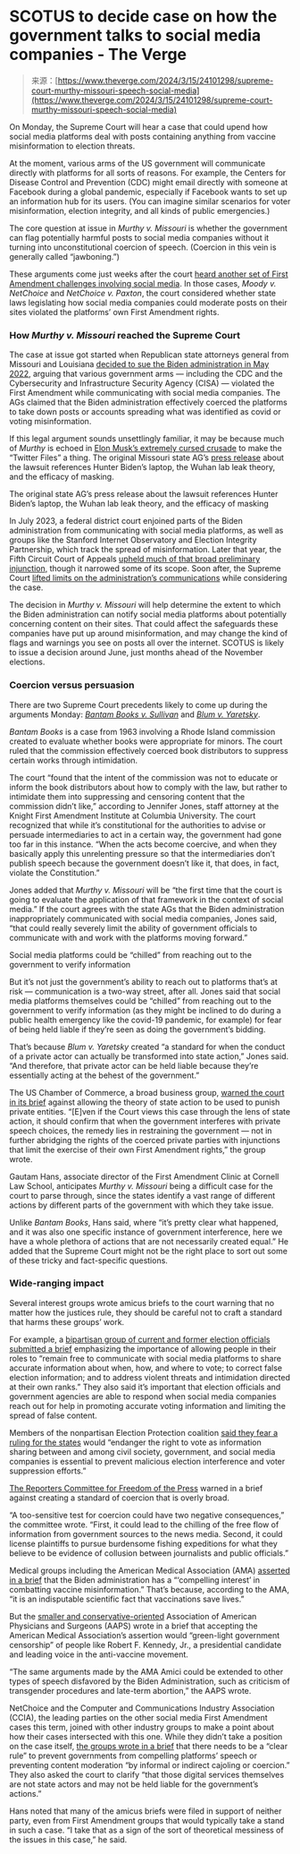 <!--yml
category: 未分类
date: 2024-05-27 14:59:17
-->

# SCOTUS to decide case on how the government talks to social media companies - The Verge

> 来源：[https://www.theverge.com/2024/3/15/24101298/supreme-court-murthy-missouri-speech-social-media](https://www.theverge.com/2024/3/15/24101298/supreme-court-murthy-missouri-speech-social-media)

On Monday, the Supreme Court will hear a case that could upend how social media platforms deal with posts containing anything from vaccine misinformation to election threats. 

At the moment, various arms of the US government will communicate directly with platforms for all sorts of reasons. For example, the Centers for Disease Control and Prevention (CDC) might email directly with someone at Facebook during a global pandemic, especially if Facebook wants to set up an information hub for its users. (You can imagine similar scenarios for voter misinformation, election integrity, and all kinds of public emergencies.) 

The core question at issue in *Murthy v. Missouri* is whether the government can flag potentially harmful posts to social media companies without it turning into unconstitutional coercion of speech. (Coercion in this vein is generally called “jawboning.”) 

These arguments come just weeks after the court [heard another set of First Amendment challenges involving social media](/2024/2/23/24080521/supreme-court-netchoice-florida-texas-social-media-laws-arguments). In those cases, *Moody v. NetChoice* and *NetChoice v. Paxton*, the court considered whether state laws legislating how social media companies could moderate posts on their sites violated the platforms’ own First Amendment rights.

### How *Murthy v. Missouri* reached the Supreme Court

The case at issue got started when Republican state attorneys general from Missouri and Louisiana [decided to sue the Biden administration in May 2022](https://www.courtlistener.com/docket/63290154/1/missouri-v-biden/), arguing that various government arms — including the CDC and the Cybersecurity and Infrastructure Security Agency (CISA) — violated the First Amendment while communicating with social media companies. The AGs claimed that the Biden administration effectively coerced the platforms to take down posts or accounts spreading what was identified as covid or voting misinformation.

If this legal argument sounds unsettlingly familiar, it may be because much of *Murthy* is echoed in [Elon Musk’s extremely cursed crusade](/2022/12/2/23490863/elon-musk-twitter-expose-hunter-biden-flop-doxxed-multiple-people) to make the “Twitter Files” a thing. The original Missouri state AG’s [press release](https://web.archive.org/web/20221214070839/https://ago.mo.gov/home/news/2022/05/05/missouri-louisiana-ags-file-suit-against-president-biden-top-admin-officials-for-allegedly-colluding-with-social-media-giants-to-censor-and-suppress-free-speech) about the lawsuit references Hunter Biden’s laptop, the Wuhan lab leak theory, and the efficacy of masking.

The original state AG’s press release about the lawsuit references Hunter Biden’s laptop, the Wuhan lab leak theory, and the efficacy of masking

In July 2023, a federal district court enjoined parts of the Biden administration from communicating with social media platforms, as well as groups like the Stanford Internet Observatory and Election Integrity Partnership, which track the spread of misinformation. Later that year, the Fifth Circuit Court of Appeals [upheld much of that broad preliminary injunction,](/2023/7/4/23783822/free-speech-ruling-missouri-v-biden-dhs-fbi-cisa) though it narrowed some of its scope. Soon after, the Supreme Court [lifted limits on the administration’s communications](https://www.nytimes.com/2023/10/20/us/supreme-court-social-media-biden.html) while considering the case.

The decision in *Murthy v. Missouri* will help determine the extent to which the Biden administration can notify social media platforms about potentially concerning content on their sites. That could affect the safeguards these companies have put up around misinformation, and may change the kind of flags and warnings you see on posts all over the internet. SCOTUS is likely to issue a decision around June, just months ahead of the November elections.

### Coercion versus persuasion

There are two Supreme Court precedents likely to come up during the arguments Monday: [*Bantam Books v. Sullivan*](https://supreme.justia.com/cases/federal/us/372/58/) and [*Blum v. Yaretsky*](https://supreme.justia.com/cases/federal/us/457/991/). 

*Bantam Books* is a case from 1963 involving a Rhode Island commission created to evaluate whether books were appropriate for minors. The court ruled that the commission effectively coerced book distributors to suppress certain works through intimidation.

The court “found that the intent of the commission was not to educate or inform the book distributors about how to comply with the law, but rather to intimidate them into suppressing and censoring content that the commission didn’t like,” according to Jennifer Jones, staff attorney at the Knight First Amendment Institute at Columbia University. The court recognized that while it’s constitutional for the authorities to advise or persuade intermediaries to act in a certain way, the government had gone too far in this instance. “When the acts become coercive, and when they basically apply this unrelenting pressure so that the intermediaries don’t publish speech because the government doesn’t like it, that does, in fact, violate the Constitution.”

Jones added that *Murthy v. Missouri* will be “the first time that the court is going to evaluate the application of that framework in the context of social media.” If the court agrees with the state AGs that the Biden administration inappropriately communicated with social media companies, Jones said, “that could really severely limit the ability of government officials to communicate with and work with the platforms moving forward.”

Social media platforms could be “chilled” from reaching out to the government to verify information

But it’s not just the government’s ability to reach out to platforms that’s at risk — communication is a two-way street, after all. Jones said that social media platforms themselves could be “chilled” from reaching out to the government to verify information (as they might be inclined to do during a public health emergency like the covid-19 pandemic, for example) for fear of being held liable if they’re seen as doing the government’s bidding.

That’s because *Blum v. Yaretsky* created “a standard for when the conduct of a private actor can actually be transformed into state action,” Jones said. “And therefore, that private actor can be held liable because they’re essentially acting at the behest of the government.”

The US Chamber of Commerce, a broad business group, [warned the court in its brief](https://www.supremecourt.gov/DocketPDF/23/23-411/294103/20231222113124560_SCT%2023-411%20-%20Murthy%20v%20Missouri%20-%20US%20Chamber.pdf) against allowing the theory of state action to be used to punish private entities. “[E]ven if the Court views this case through the lens of state action, it should confirm that when the government interferes with private speech choices, the remedy lies in restraining the government — not in further abridging the rights of the coerced private parties with injunctions that limit the exercise of their own First Amendment rights,” the group wrote. 

Gautam Hans, associate director of the First Amendment Clinic at Cornell Law School, anticipates *Murthy v. Missouri* being a difficult case for the court to parse through, since the states identify a vast range of different actions by different parts of the government with which they take issue. 

Unlike *Bantam Books*, Hans said, where “it’s pretty clear what happened, and it was also one specific instance of government interference, here we have a whole plethora of actions that are not necessarily created equal.” He added that the Supreme Court might not be the right place to sort out some of these tricky and fact-specific questions.

### Wide-ranging impact

Several interest groups wrote amicus briefs to the court warning that no matter how the justices rule, they should be careful not to craft a standard that harms these groups’ work.

For example, a [bipartisan group of current and former election officials submitted a brief](https://www.supremecourt.gov/DocketPDF/23/23-411/294238/20231226164724890_Election%20Officials%20Amicus%20Brief%20Missouri%20v.%20Murthy%20No%2023%20411.pdf) emphasizing the importance of allowing people in their roles to “remain free to communicate with social media platforms to share accurate information about when, how, and where to vote; to correct false election information; and to address violent threats and intimidation directed at their own ranks.” They also said it’s important that election officials and government agencies are able to respond when social media companies reach out for help in promoting accurate voting information and limiting the spread of false content. 

Members of the nonpartisan Election Protection coalition [said they fear a ruling for the states](https://www.supremecourt.gov/DocketPDF/23/23-411/294175/20231222150605479_23-411tsacTheLawyersCommitteeForCivilRightsUnderLaw.pdf) would “endanger the right to vote as information sharing between and among civil society, government, and social media companies is essential to prevent malicious election interference and voter suppression efforts.”

[The Reporters Committee for Freedom of the Press](https://www.supremecourt.gov/DocketPDF/23/23-411/294188/20231222155456989_12.22.23%20%20RCFP%20-%20Murthy%20v.%20Missouri%20Brief%20PDF-A.pdf) warned in a brief against creating a standard of coercion that is overly broad. 

“A too-sensitive test for coercion could have two negative consequences,” the committee wrote. “First, it could lead to the chilling of the free flow of information from government sources to the news media. Second, it could license plaintiffs to pursue burdensome fishing expeditions for what they believe to be evidence of collusion between journalists and public officials.”

Medical groups including the American Medical Association (AMA) [asserted in a brief](https://www.supremecourt.gov/DocketPDF/23/23-411/294091/20231222102540387_FINAL%20Murthy%20Amicus%20for%20filing.pdf) that the Biden administration has a “‘compelling interest’ in combatting vaccine misinformation.” That’s because, according to the AMA, “it is an indisputable scientific fact that vaccinations save lives.”

But the [smaller and conservative-oriented](https://www.theatlantic.com/health/archive/2020/02/aaps-make-health-care-great-again/607015/) Association of American Physicians and Surgeons (AAPS) wrote in a brief that accepting the American Medical Association’s assertion would “green-light government censorship” of people like Robert F. Kennedy, Jr., a presidential candidate and leading voice in the anti-vaccine movement.

“The same arguments made by the AMA Amici could be extended to other types of speech disfavored by the Biden Administration, such as criticism of transgender procedures and late-term abortion,” the AAPS wrote.

NetChoice and the Computer and Communications Industry Association (CCIA), the leading parties on the other social media First Amendment cases this term, joined with other industry groups to make a point about how their cases intersected with this one. While they didn’t take a position on the case itself, [the groups wrote in a brief](https://www.supremecourt.gov/DocketPDF/23/23-411/293958/20231221095300230_231219a%20AC%20Brief%20for%20efiling.pdf) that there needs to be a “clear rule” to prevent governments from compelling platforms’ speech or preventing content moderation “by informal or indirect cajoling or coercion.” They also asked the court to clarify “that those digital services themselves are not state actors and may not be held liable for the government’s actions.”

Hans noted that many of the amicus briefs were filed in support of neither party, even from First Amendment groups that would typically take a stand in such a case. “I take that as a sign of the sort of theoretical messiness of the issues in this case,” he said.